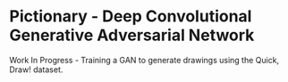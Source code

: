 # Pictionary - Deep Convolutional Generative Adversarial Network
Work In Progress - Training a GAN to generate drawings using the Quick, Draw! dataset.

